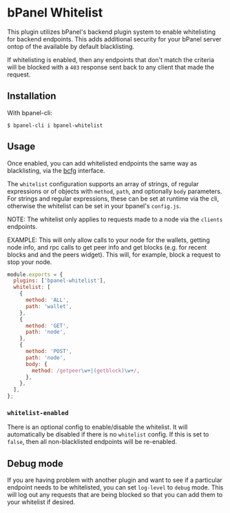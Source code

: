 # bPanel Whitelist

This plugin utilizes bPanel's backend plugin system to enable whitelisting
for backend endpoints. This adds additional security for your bPanel server
ontop of the available by default blacklisting.

If whitelisting is enabled, then any endpoints that don't match the criteria
will be blocked with a `403` response sent back to any client that made the request.

## Installation

With bpanel-cli:

```shell
$ bpanel-cli i bpanel-whitelist
```

## Usage

Once enabled, you can add whitelisted endpoints the same way
as blacklisting, via the [bcfg](https://github.com/bcoin-org/bcfg) interface.

The `whitelist` configuration supports an array of strings, of regular expressions
or of objects with `method`, `path`, and optionally `body` parameters.
For strings and regular expressions, these can be set at runtime via the cli, otherwise
the whitelist can be set in your bpanel's `config.js`.

NOTE: The whitelist only applies to requests made to a node via the `clients` endpoints.

EXAMPLE:
This will only allow calls to your node for the wallets, getting node info,
and rpc calls to get peer info and get blocks (e.g. for recent blocks and
and the peers widget). This will, for example, block a request to stop your node.
```javascript
module.exports = {
  plugins: ['bpanel-whitelist'],
  whitelist: [
    {
      method: 'ALL',
      path: 'wallet',
    },
    {
      method: 'GET',
      path: 'node',
    },
    {
      method: 'POST',
      path: 'node',
      body: {
        method: /getpeer\w+|(getblock)\w+/,
      },
    },
  ],
};
```

### `whitelist-enabled`
There is an optional config to enable/disable the whitelist. It will automatically
be disabled if there is no `whitelist` config. If this is set to `false`, then
all non-blacklisted endpoints will be re-enabled.

## Debug mode
If you are having problem with another plugin and want to see if a particular endpoint
needs to be whitelisted, you can set `log-level` to `debug` mode. This will log out
any requests that are being blocked so that you can add them to your whitelist if
desired.

